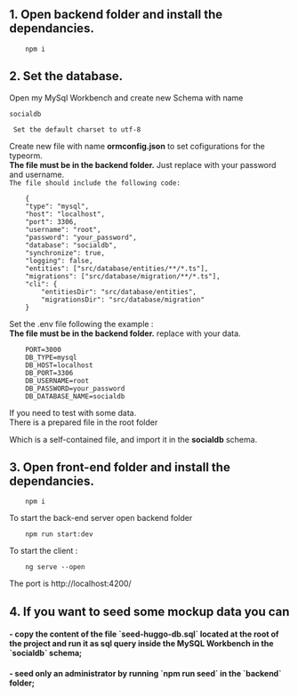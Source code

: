<h2>1. Open backend folder and install the dependancies.</h2>

        npm i

<h2>2. Set the database.</h2>

Open my MySql Workbench and create new Schema with name

    socialdb

` Set the default charset to utf-8`

Create new file with name **ormconfig.json** to set cofigurations for the typeorm. <br>
**The file must be in the backend folder.**
Just replace with your password and username.<br>
`The file should include the following code:`

        {
        "type": "mysql",
        "host": "localhost",
        "port": 3306,
        "username": "root",
        "password": "your_password",
        "database": "socialdb",
        "synchronize": true,
        "logging": false,
        "entities": ["src/database/entities/**/*.ts"],
        "migrations": ["src/database/migration/**/*.ts"],
        "cli": {
            "entitiesDir": "src/database/entities",
            "migrationsDir": "src/database/migration"
        }

Set the .env file following the example :<br>
**The file must be in the backend folder.**
replace with your data.

        PORT=3000
        DB_TYPE=mysql
        DB_HOST=localhost
        DB_PORT=3306
        DB_USERNAME=root
        DB_PASSWORD=your_password
        DB_DATABASE_NAME=socialdb

If you need to test with some data.<br>
There is a prepared file in the root folder

Which is a self-contained file,
and import it in the **socialdb** schema.

<h2>3. Open front-end folder and install the dependancies.</h2>

        npm i

To start the back-end server open backend folder

        npm run start:dev

To start the client :

        ng serve --open

The port is http://localhost:4200/

<h2>4. If you want to seed some mockup data you can</h2>
        <h4> - copy the content of the file `seed-huggo-db.sql` located at the root of the project and run it as sql query inside the MySQL Workbench in the `socialdb` schema;
</h4>
        <h4> - seed only an administrator by running `npm run seed` in the `backend` folder;</h4>
